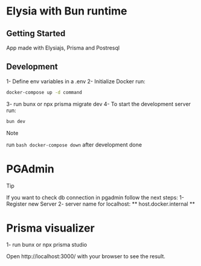 # Elysia with Bun runtime

## Getting Started
App made with Elysiajs, Prisma and Postresql

## Development
1- Define env variables in a .env
2- Initialize Docker run: 
```bash
docker-compose up -d command
```
3- run bunx or npx prisma migrate dev
4- To start the development server run:
```bash
bun dev
```

> [!NOTE]
> run ```bash docker-compose down``` after development done

# PGAdmin
> [!TIP]
> If you want to check db connection in pgadmin follow the next steps:
1- Register new Server
2- server name for localhost: ** host.docker.internal **

# Prisma visualizer
1- run bunx or npx prisma studio

Open http://localhost:3000/ with your browser to see the result.